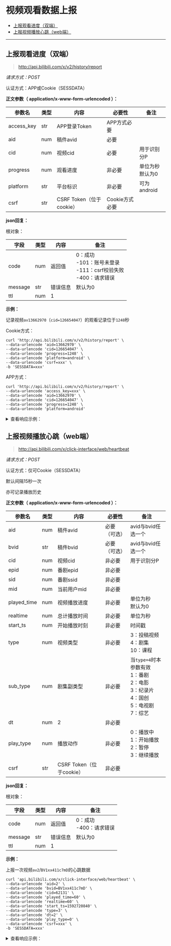 # 视频观看数据上报

- [上报观看进度（双端）](#上报观看进度双端)
- [上报视频播放心跳（web端）](#上报视频播放心跳web端)

---

## 上报观看进度（双端）

> http://api.bilibili.com/x/v2/history/report

*请求方式：POST*

认证方式：APP或Cookie（SESSDATA）

**正文参数（ application/x-www-form-urlencoded ）：**

| 参数名     | 类型 | 内容                     | 必要性         | 备注                  |
| ---------- | ---- | ------------------------ | -------------- | --------------------- |
| access_key | str  | APP登录Token             | APP方式必要    |                       |
| aid        | num  | 稿件avid                 | 必要           |                       |
| cid        | num  | 视频cid                  | 必要           | 用于识别分P           |
| progress   | num  | 观看进度                 | 非必要         | 单位为秒<br />默认为0 |
| platform   | str  | 平台标识                 | 非必要         | 可为android           |
| csrf       | str  | CSRF Token（位于cookie） | Cookie方式必要 |                       |

**json回复：**

根对象：

| 字段    | 类型 | 内容     | 备注                                                         |
| ------- | ---- | -------- | ------------------------------------------------------------ |
| code    | num  | 返回值   | 0：成功 <br />-101：账号未登录<br />-111：csrf校验失败<br />-400：请求错误 |
| message | str  | 错误信息 | 默认为0                                                      |
| ttl     | num  | 1        |                                                              |

**示例：**

记录视频`av13662970`（`cid=126654047`）的观看记录位于`1248`秒

Cookie方式：

```shell
curl 'http://api.bilibili.com/x/v2/history/report' \
--data-urlencode 'aid=13662970' \
--data-urlencode 'cid=126654047' \
--data-urlencode 'progress=1248' \
--data-urlencode 'platform=android' \
--data-urlencode 'csrf=xxx' \
-b 'SESSDATA=xxx'
```

APP方式：

```shell
curl 'http://api.bilibili.com/x/v2/history/report' \
--data-urlencode 'access_key=xxx' \
--data-urlencode 'aid=13662970' \
--data-urlencode 'cid=126654047' \
--data-urlencode 'progress=1248' \
--data-urlencode 'platform=android'
```


<details>
<summary>查看响应示例：</summary>

```json
{
    "code": 0,
    "message": "0",
    "ttl": 1
}
```

</details>

## 上报视频播放心跳（web端）

> http://api.bilibili.com/x/click-interface/web/heartbeat 

*请求方式：POST*

认证方式：仅可Cookie（SESSDATA）

默认间隔15秒一次

亦可记录播放历史

**正文参数（ application/x-www-form-urlencoded ）：**

| 参数名      | 类型 | 内容                     | 必要性       | 备注                                                         |
| ----------- | ---- | ------------------------ | ------------ | ------------------------------------------------------------ |
| aid         | num  | 稿件avid                 | 必要（可选） | avid与bvid任选一个                                           |
| bvid        | str  | 稿件bvid                 | 必要（可选） | avid与bvid任选一个                                           |
| cid         | num  | 视频cid                  | 非必要       | 用于识别分P                                                  |
| epid        | num  | 番剧epid                 | 非必要       |                                                              |
| sid         | num  | 番剧ssid                 | 非必要       |                                                              |
| mid         | num  | 当前用户mid              | 非必要       |                                                              |
| played_time | num  | 视频播放进度             | 非必要       | 单位为秒<br />默认为0                                        |
| realtime    | num  | 总计播放时间             | 非必要       | 单位为秒                                                     |
| start_ts    | num  | 开始播放时刻             | 非必要       | 时间戳                                                       |
| type        | num  | 视频类型                 | 非必要       | 3：投稿视频<br />4：剧集<br />10：课程                       |
| sub_type    | num  | 剧集副类型               | 非必要       | 当`type=4`时本参数有效<br />1：番剧<br />2：电影<br />3：纪录片<br />4：国创<br />5：电视剧<br />7：综艺 |
| dt          | num  | 2                        | 非必要       |                                                              |
| play_type   | num  | 播放动作                 | 非必要       | 0：播放中<br />1：开始播放<br />2：暂停<br />3：继续播放     |
| csrf        | str  | CSRF Token（位于cookie） | 非必要       |                                                              |

**json回复：**

根对象：

| 字段    | 类型 | 内容     | 备注                        |
| ------- | ---- | -------- | --------------------------- |
| code    | num  | 返回值   | 0：成功<br />-400：请求错误 |
| message | str  | 错误信息 | 默认为0                     |
| ttl     | num  | 1        |                             |

**示例：**

上报一次视频`av2`/`BV1xx411c7mD`的心跳数据

```shell
curl 'api.bilibili.com/x/click-interface/web/heartbeat' \
--data-urlencode 'aid=2' \
--data-urlencode 'bvid=BV1xx411c7mD' \
--data-urlencode 'cid=62131' \
--data-urlencode 'played_time=60' \
--data-urlencode 'realtime=60' \
--data-urlencode 'start_ts=1592720840' \
--data-urlencode 'type=3' \
--data-urlencode 'dt=2' \
--data-urlencode 'play_type=0' \
--data-urlencode 'csrf=xxx' \
-b 'SESSDATA=xxx'
```

<details>
<summary>查看响应示例：</summary>

```json
{
    "code": 0,
    "message": "0",
    "ttl": 1
}
```

</details>
